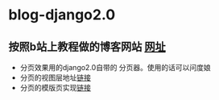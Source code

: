 # blog-django2.0
## 按照b站上教程做的博客网站 [网址](https://space.bilibili.com/252028233?spm_id_from=333.788.b_765f7570696e666f.2)
* 分页效果用的django2.0自带的 分页器。使用的话可以问度娘
* 分页的视图层地址[链接](https://github.com/bidbear/blog-django2.0/blob/master/mysite/blog/views.py)
* 分页的模版页实现[链接](https://github.com/bidbear/blog-django2.0/blob/master/mysite/blog/templates/blog/blog_list.html)
